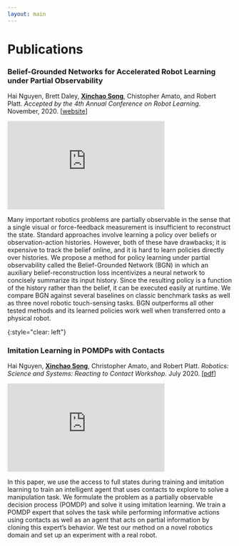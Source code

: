 ```yaml
---
layout: main
---
```


# Publications

### Belief-Grounded Networks for Accelerated Robot Learning under Partial Observability

Hai Nguyen, Brett Daley, **<u>Xinchao Song</u>**, Chistopher Amato, and Robert Platt. *Accepted by the 4th Annual Conference on Robot Learning*. November, 2020. [[website](https://sites.google.com/view/bgn-pomdp)]

<iframe class="list-video-right" width="352" height="198" src="https://www.youtube.com/embed/3IP8rNhzquA" frameborder="0" allow="accelerometer; autoplay; encrypted-media; gyroscope; picture-in-picture" allowfullscreen></iframe>

Many important robotics problems are partially observable in the sense that a single visual or force-feedback measurement is insufficient to reconstruct the state. Standard approaches involve learning a policy over beliefs or observation-action histories. However, both of these have drawbacks; it is expensive to track the belief online, and it is hard to learn policies directly over histories. We propose a method for policy learning under partial observability called the Belief-Grounded Network (BGN) in which an auxiliary belief-reconstruction loss incentivizes a neural network to concisely summarize its input history. Since the resulting policy is a function of the history rather than the belief, it can be executed easily at runtime. We compare BGN against several baselines on classic benchmark tasks as well as three novel robotic touch-sensing tasks. BGN outperforms all other tested methods and its learned policies work well when transferred onto a physical robot.

{:style="clear: left"}
&nbsp;

### Imitation Learning in POMDPs with Contacts

Hai Nguyen, **<u>Xinchao Song</u>**, Christopher Amato, and Robert Platt. *Robotics: Science and Systems: Reacting to Contact Workshop*. July 2020. [[pdf](http://mlab.ri.cmu.edu/reacting_contact_workshop/files/hai_nguyen.pdf)]

<iframe class="list-video-left" width="352" height="198" src="https://www.youtube.com/embed/OgJq-AVdJc0" frameborder="0" allow="accelerometer; autoplay; encrypted-media; gyroscope; picture-in-picture" allowfullscreen></iframe>

In this paper, we use the access to full states during training and imitation learning to train an intelligent agent that uses contacts to explore to solve a manipulation task. We formulate the problem as a partially observable decision process (POMDP) and solve it using imitation learning. We train a POMDP expert that solves the task while performing informative actions using contacts as well as an agent that acts on partial information by cloning this expert’s behavior. We test our method on a novel robotics domain and set up an experiment with a real robot.
